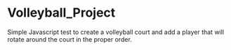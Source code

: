 Volleyball_Project
==================

Simple Javascript test to create a volleyball court and add a player that will rotate around the court in the proper order.
